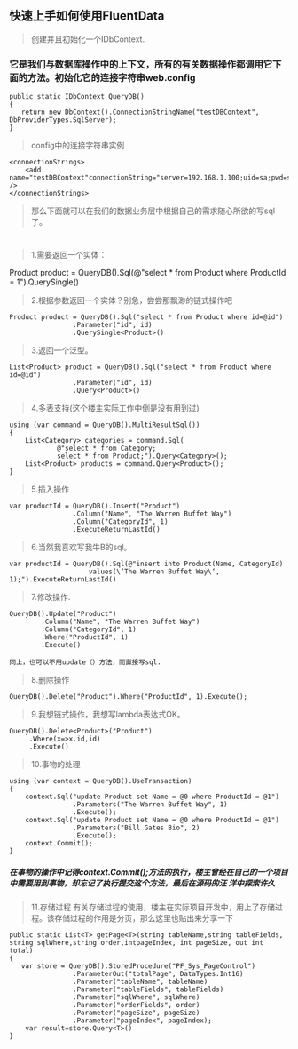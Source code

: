 ## 快速上手如何使用FluentData
> 创建并且初始化一个IDbContext. 
### 它是我们与数据库操作中的上下文，所有的有关数据操作都调用它下面的方法。初始化它的连接字符串web.config 
```
public static IDbContext QueryDB()
{
   return new DbContext().ConnectionStringName("testDBContext", DbProviderTypes.SqlServer);
}
```
>config中的连接字符串实例
```
<connectionStrings>
    <add name="testDBContext"connectionString="server=192.168.1.100;uid=sa;pwd=sa!;database=testDB;" />
</connectionStrings>
```
>那么下面就可以在我们的数据业务层中根据自己的需求随心所欲的写sql了。 
#
>1.需要返回一个实体： 

Product product = QueryDB().Sql(@"select * from Product where ProductId = 1").QuerySingle<Product>()

>2.根据参数返回一个实体？别急，尝尝那飘渺的链式操作吧 
```
Product product = QueryDB().Sql("select * from Product where id=@id")
                .Parameter("id", id)
                .QuerySingle<Product>()
```
>3.返回一个泛型。 
```
List<Product> product = QueryDB().Sql("select * from Product where id=@id")
                .Parameter("id", id)
                .Query<Product>()
```

 
>4.多表支持(这个楼主实际工作中倒是没有用到过) 
```
using (var command = QueryDB().MultiResultSql())
{
    List<Category> categories = command.Sql(
            @"select * from Category;
            select * from Product;").Query<Category>();
    List<Product> products = command.Query<Product>();
}
```
>5.插入操作 
```
var productId = QueryDB().Insert("Product")
                .Column("Name", "The Warren Buffet Way")
                .Column("CategoryId", 1)
                .ExecuteReturnLastId()
```
>6.当然我喜欢写我牛B的sql。 
```
var productId = QueryDB().Sql(@"insert into Product(Name, CategoryId)
                    values(\‘The Warren Buffet Way\‘, 1);").ExecuteReturnLastId()
```
>7.修改操作. 
```
QueryDB().Update("Product")
        .Column("Name", "The Warren Buffet Way")
        .Column("CategoryId", 1)
        .Where("ProductId", 1)
        .Execute()
```
    同上，也可以不用update（）方法，而直接写sql. 


>8.删除操作 
```
QueryDB().Delete("Product").Where("ProductId", 1).Execute();
```
>9.我想链式操作，我想写lambda表达式OK。 
```
QueryDB().Delete<Product>("Product")
     .Where(x=>x.id,id)
     .Execute()
```
>10.事物的处理 
```
using (var context = QueryDB().UseTransaction)
{
    context.Sql("update Product set Name = @0 where ProductId = @1")
                .Parameters("The Warren Buffet Way", 1)
                .Execute();
    context.Sql("update Product set Name = @0 where ProductId = @1")
                .Parameters("Bill Gates Bio", 2)
                .Execute();
    context.Commit();
}
```
##### 在事物的操作中记得context.Commit();方法的执行，楼主曾经在自己的一个项目中需要用到事物，却忘记了执行提交这个方法，最后在源码的汪 洋中探索许久 
>11.存储过程 
有关存储过程的使用，楼主在实际项目开发中，用上了存储过程。该存储过程的作用是分页，那么这里也贴出来分享一下 
```
public static List<T> getPage<T>(string tableName,string tableFields, string sqlWhere,string order,intpageIndex, int pageSize, out int total)
{
   var store = QueryDB().StoredProcedure("PF_Sys_PageControl")
                .ParameterOut("totalPage", DataTypes.Int16)
                .Parameter("tableName", tableName)
                .Parameter("tableFields", tableFields)
                .Parameter("sqlWhere", sqlWhere)
                .Parameter("orderFields", order)
                .Parameter("pageSize", pageSize)
                .Parameter("pageIndex", pageIndex);
    var result=store.Query<T>()
}
```